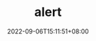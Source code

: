 ---
title: "alert"
date: 2022-09-06T15:11:51+08:00
draft: true
# description
description: "This is meta description"
---